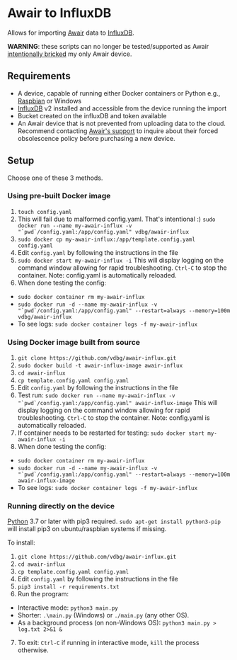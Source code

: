 # Awair to InfluxDB

Allows for importing [Awair](https://www.getawair.com/index.html) data to [InfluxDB](https://www.influxdata.com/).

**WARNING**: these scripts can no longer be tested/supported as Awair
[intentionally bricked](https://www.reddit.com/r/Awair/comments/y7i5ku/awair_discontinues_support_for_v1_devices/)
my only Awair device.

## Requirements

- A device, capable of running either Docker containers or Python e.g., [Raspbian](https://www.raspbian.org/) or Windows
- [InfluxDB](https://en.wikipedia.org/wiki/InfluxDB) v2 installed and accessible from the device running the import
- Bucket created on the influxDB and token available
- An Awair device that is not prevented from uploading data to the cloud.
  Recommend contacting [Awair's support](https://support.getawair.com/hc/en-us) to inquire about their forced obsolescence
  policy before purchasing a new device.

## Setup

Choose one of these 3 methods.

### Using pre-built Docker image

1. `touch config.yaml`
2. This will fail due to malformed config.yaml. That's intentional :)
   ``sudo docker run --name my-awair-influx -v "`pwd`/config.yaml:/app/config.yaml" vdbg/awair-influx``
3. `sudo docker cp my-awair-influx:/app/template.config.yaml config.yaml`
4. Edit `config.yaml` by following the instructions in the file
5. `sudo docker start my-awair-influx -i`
  This will display logging on the command window allowing for rapid troubleshooting. `Ctrl-C` to stop the container. Note: config.yaml is automatically reloaded.
7. When done testing the config:
  * `sudo docker container rm my-awair-influx`
  * ``sudo docker run -d --name my-awair-influx -v "`pwd`/config.yaml:/app/config.yaml" --restart=always --memory=100m vdbg/awair-influx``
  * To see logs: `sudo docker container logs -f my-awair-influx`

### Using Docker image built from source

1. `git clone https://github.com/vdbg/awair-influx.git`
2. `sudo docker build -t awair-influx-image awair-influx`
3. `cd awair-influx`
4. `cp template.config.yaml config.yaml`
5. Edit `config.yaml` by following the instructions in the file
6. Test run: ``sudo docker run --name my-awair-influx -v "`pwd`/config.yaml:/app/config.yaml" awair-influx-image``
   This will display logging on the command window allowing for rapid troubleshooting. `Ctrl-C` to stop the container. Note: config.yaml is automatically reloaded.
7. If container needs to be restarted for testing: `sudo docker start my-awair-influx -i`
8. When done testing the config:
  * `sudo docker container rm my-awair-influx`
  * ``sudo docker run -d --name my-awair-influx -v "`pwd`/config.yaml:/app/config.yaml" --restart=always --memory=100m awair-influx-image``
  * To see logs: `sudo docker container logs -f my-awair-influx`

### Running directly on the device

[Python](https://www.python.org/) 3.7 or later with pip3 required. `sudo apt-get install python3-pip` will install pip3 on ubuntu/raspbian systems if missing.

To install:

1. `git clone https://github.com/vdbg/awair-influx.git`
2. `cd awair-influx`
3. `cp template.config.yaml config.yaml`
4. Edit `config.yaml` by following the instructions in the file
5. `pip3 install -r requirements.txt`
6. Run the program:
  * Interactive mode: `python3 main.py`
  * Shorter: `.\main.py` (Windows) or `./main.py` (any other OS).
  * As a background process (on non-Windows OS): `python3 main.py > log.txt 2>&1 &`
7. To exit: `Ctrl-C` if running in interactive mode, `kill` the process otherwise.


